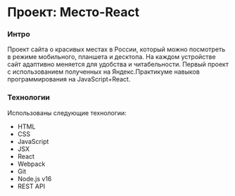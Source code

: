 # Проект: Место-React

### Интро

Проект сайта о красивых местах в России, который можно посмотреть в режиме мобильного, планшета и десктопа. На каждом устройстве сайт адаптивно меняется для удобства и читабельности. Первый проект с использованием полученных на Яндекс.Практикуме навыков программирования на JavaScript+React.

### Технологии

Использованы следующие технологии:

- HTML
- CSS
- JavaScript
- JSX
- React
- Webpack
- Git
- Node.js v16
- REST API
